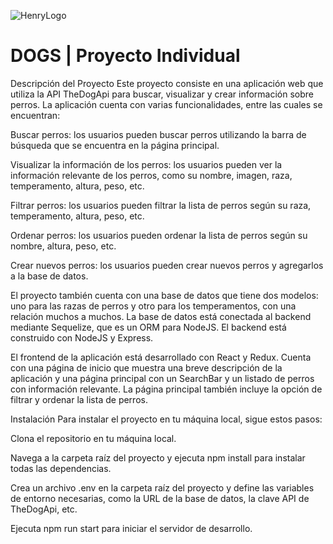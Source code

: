 ![HenryLogo](https://d31uz8lwfmyn8g.cloudfront.net/Assets/logo-henry-white-lg.png)

# **DOGS** | Proyecto Individual
Descripción del Proyecto
Este proyecto consiste en una aplicación web que utiliza la API TheDogApi para buscar, visualizar y crear información sobre perros. La aplicación cuenta con varias funcionalidades, entre las cuales se encuentran:

Buscar perros: los usuarios pueden buscar perros utilizando la barra de búsqueda que se encuentra en la página principal.

Visualizar la información de los perros: los usuarios pueden ver la información relevante de los perros, como su nombre, imagen, raza, temperamento, altura, peso, etc.

Filtrar perros: los usuarios pueden filtrar la lista de perros según su raza, temperamento, altura, peso, etc.

Ordenar perros: los usuarios pueden ordenar la lista de perros según su nombre, altura, peso, etc.

Crear nuevos perros: los usuarios pueden crear nuevos perros y agregarlos a la base de datos.

El proyecto también cuenta con una base de datos que tiene dos modelos: uno para las razas de perros y otro para los temperamentos, con una relación muchos a muchos. La base de datos está conectada al backend mediante Sequelize, que es un ORM para NodeJS. El backend está construido con NodeJS y Express.

El frontend de la aplicación está desarrollado con React y Redux. Cuenta con una página de inicio que muestra una breve descripción de la aplicación y una página principal con un SearchBar y un listado de perros con información relevante. La página principal también incluye la opción de filtrar y ordenar la lista de perros.

Instalación
Para instalar el proyecto en tu máquina local, sigue estos pasos:

Clona el repositorio en tu máquina local.

Navega a la carpeta raíz del proyecto y ejecuta npm install para instalar todas las dependencias.

Crea un archivo .env en la carpeta raíz del proyecto y define las variables de entorno necesarias, como la URL de la base de datos, la clave API de TheDogApi, etc.

Ejecuta npm run start para iniciar el servidor de desarrollo.
